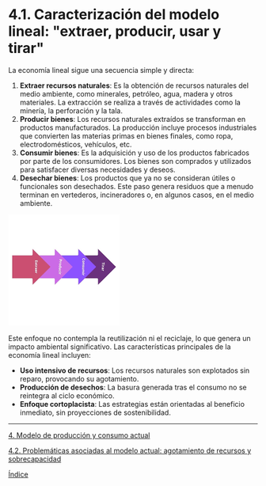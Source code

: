 
# 4.1. Caracterización del modelo lineal: "extraer, producir, usar y tirar"

La economía lineal sigue una secuencia simple y directa:

1. **Extraer recursos naturales**:
   Es la obtención de recursos naturales del medio ambiente, como minerales, petróleo, agua, madera y otros materiales. La extracción se realiza a través de actividades como la minería, la perforación y la tala.
2. **Producir bienes**:
Los recursos naturales extraídos se transforman en productos manufacturados. La producción incluye procesos industriales que convierten las materias primas en bienes finales, como ropa, electrodomésticos, vehículos, etc.
1. **Consumir bienes**:
   Es la adquisición y uso de los productos fabricados por parte de los consumidores. Los bienes son comprados y utilizados para satisfacer diversas necesidades y deseos.
2. **Desechar bienes**:
Los productos que ya no se consideran útiles o funcionales son desechados. Este paso genera residuos que a menudo terminan en vertederos, incineradores o, en algunos casos, en el medio ambiente.

![Modelo lineal](/img_pisa3_3_Velazquez/modelolineal.png)

Este enfoque no contempla la reutilización ni el reciclaje, lo que genera un impacto ambiental significativo. Las características principales de la economía lineal incluyen:

- **Uso intensivo de recursos**: Los recursos naturales son explotados sin reparo, provocando su agotamiento.
- **Producción de desechos**: La basura generada tras el consumo no se reintegra al ciclo económico.
- **Enfoque cortoplacista**: Las estrategias están orientadas al beneficio inmediato, sin proyecciones de sostenibilidad.

---

[4. Modelo de producción y consumo actual](4_modelo_produccion_Velazquez.md)

[4.2. Problemáticas asociadas al modelo actual: agotamiento de recursos y sobrecapacidad](4.2_Problematica_ModeloActual_Velazquez.md)

[Índice](../indice_pisa3_3_Velazquez.md)